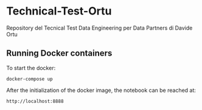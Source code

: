 # Technical-Test-Ortu
Repository del Tecnical Test Data Engineering per Data Partners di Davide Ortu

## Running Docker containers
To start the docker:

    docker-compose up

After the initialization of the docker image, the notebook can be reached at:
    
    http://localhost:8888